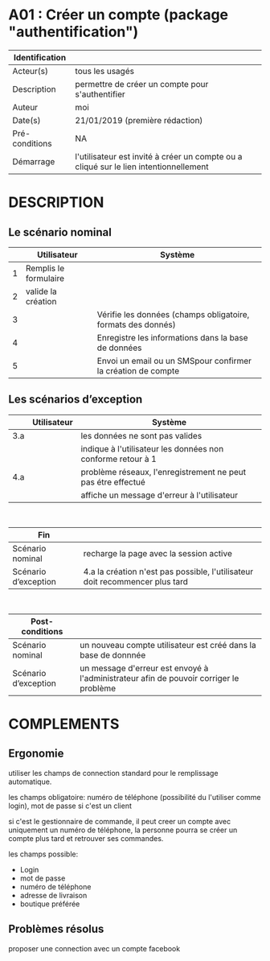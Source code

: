 # A01 : Créer un compte (package "authentification")

|Identification | |
|-|-|
|Acteur(s) | tous les usagés |
|Description | permettre de créer un compte pour s'authentifier |
|Auteur | moi |
|Date(s) | 21/01/2019 (première rédaction) |
|Pré-conditions | NA |
|Démarrage | l'utilisateur est invité à créer un compte ou a cliqué sur le lien intentionnellement |

# DESCRIPTION

## Le scénario nominal
||Utilisateur|Système|
|-|-|-|
|1| Remplis le formulaire |  |
|2| valide la création |  |
|3|  | Vérifie les données (champs obligatoire, formats des donnés) |
|4|  | Enregistre les informations dans la base de données |
|5|  | Envoi un email ou un SMSpour confirmer la création de compte |

## Les scénarios d’exception

||Utilisateur|Système|
|-|-|-|
|3.a|  | les données ne sont pas valides |
| |  | indique à l'utilisateur les données non conforme retour à 1 |
|4.a|  | problème réseaux, l'enregistrement ne peut pas étre effectué |
| | | affiche un message d'erreur à l'utilisateur |

<br/>

|Fin||
|-|-|
|Scénario nominal | recharge la page avec la session active |
|Scénario d’exception | 4.a la création n'est pas possible, l'utilisateur doit recommencer plus tard|

<br/>

|Post-conditions||
|-|-
|Scénario nominal | un nouveau compte utilisateur est créé dans la base de donnnée |
|Scénario d’exception | un message d'erreur est envoyé à l'administrateur afin de pouvoir corriger le problème |

# COMPLEMENTS

## Ergonomie 

utiliser les champs de connection standard pour le remplissage automatique.

les champs obligatoire: numéro de téléphone (possibilité du l'utiliser comme login), mot de passe si c'est un client

si c'est le gestionnaire de commande, il peut creer un compte avec uniquement un numéro de téléphone, la personne pourra se créer un compte plus tard et retrouver ses commandes.

les champs possible:
* Login
* mot de passe
* numéro de téléphone
* adresse de livraison
* boutique préférée

## Problèmes résolus 

proposer une connection avec un compte facebook